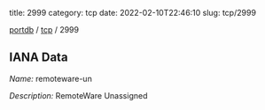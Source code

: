 title: 2999
category: tcp
date: 2022-02-10T22:46:10
slug: tcp/2999

[portdb](/) / [tcp](/category/tcp.html) / 2999


## IANA Data

_Name:_ remoteware-un

_Description:_ RemoteWare Unassigned

